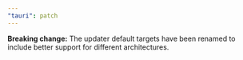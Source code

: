 ```yaml
---
"tauri": patch
---
```


**Breaking change:** The updater default targets have been renamed to include better support for different architectures.
